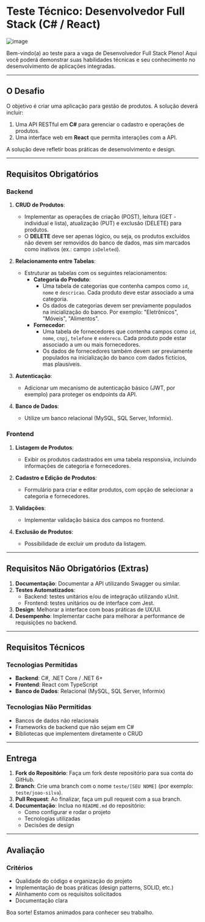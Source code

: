 # Teste Técnico: Desenvolvedor Full Stack (C# / React)

![image](https://github.com/user-attachments/assets/b7fde9b9-5285-48b2-85c7-222db008933c)

Bem-vindo(a) ao teste para a vaga de Desenvolvedor Full Stack Pleno! Aqui você poderá demonstrar suas habilidades técnicas e seu conhecimento no desenvolvimento de aplicações integradas.

---

## O Desafio

O objetivo é criar uma aplicação para gestão de produtos. A solução deverá incluir:

1. Uma API RESTful em **C#** para gerenciar o cadastro e operações de produtos.
2. Uma interface web em **React** que permita interações com a API.

A solução deve refletir boas práticas de desenvolvimento e design.

---

## Requisitos Obrigatórios

### Backend

1. **CRUD de Produtos**:
   - Implementar as operações de criação (POST), leitura (GET - individual e lista), atualização (PUT) e exclusão (DELETE) para produtos.
   - O **DELETE** deve ser apenas lógico, ou seja, os produtos excluídos não devem ser removidos do banco de dados, mas sim marcados como inativos (ex.: campo `isDeleted`).

2. **Relacionamento entre Tabelas**:
   - Estruturar as tabelas com os seguintes relacionamentos:
     - **Categoria do Produto**:
       - Uma tabela de categorias que contenha campos como `id`, `nome` e `descricao`. Cada produto deve estar associado a uma categoria.
       - Os dados de categorias devem ser previamente populados na inicialização do banco. Por exemplo: "Eletrônicos", "Móveis", "Alimentos".
     - **Fornecedor**:
       - Uma tabela de fornecedores que contenha campos como `id`, `nome`, `cnpj`, `telefone` e `endereco`. Cada produto pode estar associado a um ou mais fornecedores.
       - Os dados de fornecedores também devem ser previamente populados na inicialização do banco com dados fictícios, mas plausíveis.

3. **Autenticação**:
   - Adicionar um mecanismo de autenticação básico (JWT, por exemplo) para proteger os endpoints da API.

4. **Banco de Dados**:
   - Utilize um banco relacional (MySQL, SQL Server, Informix).

### Frontend

1. **Listagem de Produtos**:
   - Exibir os produtos cadastrados em uma tabela responsiva, incluindo informações de categoria e fornecedores.

2. **Cadastro e Edição de Produtos**:
   - Formulário para criar e editar produtos, com opção de selecionar a categoria e fornecedores.

3. **Validações**:
   - Implementar validação básica dos campos no frontend.

4. **Exclusão de Produtos**:
   - Possibilidade de excluir um produto da listagem.

---

## Requisitos Não Obrigatórios (Extras)

1. **Documentação**: Documentar a API utilizando Swagger ou similar.
2. **Testes Automatizados**:
   - Backend: testes unitários e/ou de integração utilizando xUnit.
   - Frontend: testes unitários ou de interface com Jest.
3. **Design**: Melhorar a interface com boas práticas de UX/UI.
4. **Desempenho**: Implementar cache para melhorar a performance de requisições no backend.

---

## Requisitos Técnicos

### Tecnologias Permitidas

- **Backend**: C#, .NET Core / .NET 6+
- **Frontend**: React com TypeScript
- **Banco de Dados**: Relacional (MySQL, SQL Server, Informix)

### Tecnologias Não Permitidas

- Bancos de dados não relacionais
- Frameworks de backend que não sejam em C#
- Bibliotecas que implementem diretamente o CRUD

---

## Entrega

1. **Fork do Repositório**: Faça um fork deste repositório para sua conta do GitHub.
2. **Branch**: Crie uma branch com o nome `teste/[SEU NOME]` (por exemplo: `teste/joao-silva`).
3. **Pull Request**: Ao finalizar, faça um pull request com a sua branch.
4. **Documentação**: Inclua no `README.md` do repositório:
   - Como configurar e rodar o projeto
   - Tecnologias utilizadas
   - Decisões de design

---

## Avaliação

### Critérios

- Qualidade do código e organização do projeto
- Implementação de boas práticas (design patterns, SOLID, etc.)
- Alinhamento com os requisitos solicitados
- Documentação clara

Boa sorte! Estamos animados para conhecer seu trabalho.
